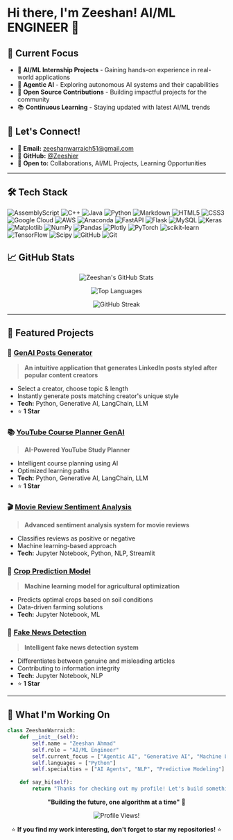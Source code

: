 # Hi there, I'm Zeeshan! AI/ML ENGINEER 👋



## 🎯 Current Focus

- 🔬 **AI/ML Internship Projects** - Gaining hands-on experience in real-world applications
- 🤖 **Agentic AI** - Exploring autonomous AI systems and their capabilities
- 🌟 **Open Source Contributions** - Building impactful projects for the community
- 📚 **Continuous Learning** - Staying updated with latest AI/ML trends

## 🤝 Let's Connect!

- 📧 **Email:** [zeeshanwarraich51@gmail.com](mailto:zeeshanwarraich51@gmail.com)
- 💼 **GitHub:** [@Zeeshier](https://github.com/Zeeshier)
- 🌟 **Open to:** Collaborations, AI/ML Projects, Learning Opportunities

---

## 🛠️ Tech Stack
![AssemblyScript](https://img.shields.io/badge/assembly%20script-%23000000.svg?style=flat&logo=assemblyscript&logoColor=white) ![C++](https://img.shields.io/badge/c++-%2300599C.svg?style=flat&logo=c%2B%2B&logoColor=white) ![Java](https://img.shields.io/badge/java-%23ED8B00.svg?style=flat&logo=openjdk&logoColor=white) ![Python](https://img.shields.io/badge/python-3670A0?style=flat&logo=python&logoColor=ffdd54) ![Markdown](https://img.shields.io/badge/markdown-%23000000.svg?style=flat&logo=markdown&logoColor=white) ![HTML5](https://img.shields.io/badge/html5-%23E34F26.svg?style=flat&logo=html5&logoColor=white) ![CSS3](https://img.shields.io/badge/css3-%231572B6.svg?style=flat&logo=css3&logoColor=white) ![Google Cloud](https://img.shields.io/badge/GoogleCloud-%234285F4.svg?style=flat&logo=google-cloud&logoColor=white) ![AWS](https://img.shields.io/badge/AWS-%23FF9900.svg?style=flat&logo=amazon-aws&logoColor=white) ![Anaconda](https://img.shields.io/badge/Anaconda-%2344A833.svg?style=flat&logo=anaconda&logoColor=white) ![FastAPI](https://img.shields.io/badge/FastAPI-005571?style=flat&logo=fastapi) ![Flask](https://img.shields.io/badge/flask-%23000.svg?style=flat&logo=flask&logoColor=white) ![MySQL](https://img.shields.io/badge/mysql-4479A1.svg?style=flat&logo=mysql&logoColor=white) ![Keras](https://img.shields.io/badge/Keras-%23D00000.svg?style=flat&logo=Keras&logoColor=white) ![Matplotlib](https://img.shields.io/badge/Matplotlib-%23ffffff.svg?style=flat&logo=Matplotlib&logoColor=black) ![NumPy](https://img.shields.io/badge/numpy-%23013243.svg?style=flat&logo=numpy&logoColor=white) ![Pandas](https://img.shields.io/badge/pandas-%23150458.svg?style=flat&logo=pandas&logoColor=white) ![Plotly](https://img.shields.io/badge/Plotly-%233F4F75.svg?style=flat&logo=plotly&logoColor=white) ![PyTorch](https://img.shields.io/badge/PyTorch-%23EE4C2C.svg?style=flat&logo=PyTorch&logoColor=white) ![scikit-learn](https://img.shields.io/badge/scikit--learn-%23F7931E.svg?style=flat&logo=scikit-learn&logoColor=white) ![TensorFlow](https://img.shields.io/badge/TensorFlow-%23FF6F00.svg?style=flat&logo=TensorFlow&logoColor=white) ![Scipy](https://img.shields.io/badge/SciPy-%230C55A5.svg?style=flat&logo=scipy&logoColor=%white) ![GitHub](https://img.shields.io/badge/github-%23121011.svg?style=flat&logo=github&logoColor=white) ![Git](https://img.shields.io/badge/git-%23F05033.svg?style=flat&logo=git&logoColor=white)


## 📈 GitHub Stats

<div align="center">
  
![Zeeshan's GitHub Stats](https://github-readme-stats.vercel.app/api?username=Zeeshier&show_icons=true&theme=radical&count_private=true)

![Top Languages](https://github-readme-stats.vercel.app/api/top-langs/?username=Zeeshier&layout=compact&theme=radical)

![GitHub Streak](https://github-readme-streak-stats.herokuapp.com/?user=Zeeshier&theme=radical)

</div>

---

## 🎯 Featured Projects

### 🎨 [GenAI Posts Generator](https://github.com/Zeeshier/GenAI-Posts-Generator)
> **An intuitive application that generates LinkedIn posts styled after popular content creators**
- Select a creator, choose topic & length
- Instantly generate posts matching creator's unique style
- **Tech:** Python, Generative AI, LangChain, LLM
- ⭐ **1 Star**

### 📚 [YouTube Course Planner GenAI](https://github.com/Zeeshier/YouTube-Course-Planner-GenAI)
> **AI-Powered YouTube Study Planner**
- Intelligent course planning using AI
- Optimized learning paths
- **Tech:** Python, Generative AI, LangChain, LLM
- ⭐ **1 Star**

### 🎬 [Movie Review Sentiment Analysis](https://github.com/Zeeshier/Movie-Review-Sentiment-Analysis)
> **Advanced sentiment analysis system for movie reviews**
- Classifies reviews as positive or negative
- Machine learning-based approach
- **Tech:** Jupyter Notebook, Python, NLP, Streamlit

### 🌾 [Crop Prediction Model](https://github.com/Zeeshier/Crop-Prediction-Model)
> **Machine learning model for agricultural optimization**
- Predicts optimal crops based on soil conditions
- Data-driven farming solutions
- **Tech:** Jupyter Notebook, ML

### 📰 [Fake News Detection](https://github.com/Zeeshier/Fake-News-Detection)
> **Intelligent fake news detection system**
- Differentiates between genuine and misleading articles
- Contributing to information integrity
- **Tech:** Jupyter Notebook, NLP
- ⭐ **1 Star**

---



## 🌟 What I'm Working On

```python
class ZeeshanWarraich:
    def __init__(self):
        self.name = "Zeeshan Ahmad"
        self.role = "AI/ML Engineer"
        self.current_focus = ["Agentic AI", "Generative AI", "Machine Learning"]
        self.languages = ["Python"]
        self.specialties = ["AI Agents", "NLP", "Predictive Modeling"]
    
    def say_hi(self):
        return "Thanks for checking out my profile! Let's build something amazing together! 🚀"
```


<div align="center">

**"Building the future, one algorithm at a time"** 🚀

![Profile Views!](https://komarev.com/ghpvc/?username=zeeshier&color=green)

⭐ **If you find my work interesting, don't forget to star my repositories!** ⭐

</div>
